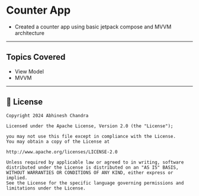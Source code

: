 # Counter App
- Created a counter app using basic jetpack compose and MVVM architecture
---
## Topics Covered
- View Model
- MVVM
---
## 📝 License
```
Copyright 2024 Abhinesh Chandra

Licensed under the Apache License, Version 2.0 (the "License");

you may not use this file except in compliance with the License.
You may obtain a copy of the License at

http://www.apache.org/licenses/LICENSE-2.0

Unless required by applicable law or agreed to in writing, software
distributed under the License is distributed on an "AS IS" BASIS,
WITHOUT WARRANTIES OR CONDITIONS OF ANY KIND, either express or implied.
See the License for the specific language governing permissions and
limitations under the License.
```
